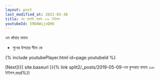 ```yaml
---
layout: post
last_modified_at: 2021-03-30
title: ওম তাসমি নামায ১০৮ টাইমস
youtubeId: 59DAWijxQHU
---
```

 
 
 ওম কাঁথায় নামায  
 
 -  সুখের উপরের সীমা কে 
 
  
 
  
 
 
 
 
 
 


{% include youtubePlayer.html id=page.youtubeId %}
 
[Next]({{ site.baseurl }}{% link  split2/_posts/2019-05-09-ওম কুন্দরায় নামায ১০৮ টাইমস.md%})
 
